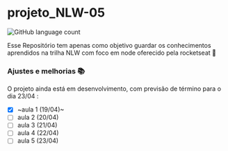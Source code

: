 # projeto_NLW-05
![GitHub language count](https://img.shields.io/github/languages/count/iuricode/README-template?style=for-the-badge)

Esse Repositório tem apenas como objetivo guardar os conhecimentos aprendidos na trilha NLW com foco em node oferecido pela rocketseat 🚀

### Ajustes e melhorias 📚

O projeto ainda está em desenvolvimento, com previsão de término para o dia 23/04 :

- [x] ~aula 1 (19/04)~
- [ ] aula 2 (20/04)
- [ ] aula 3 (21/04)
- [ ] aula 4 (22/04) 
- [ ] aula 5 (23/04)